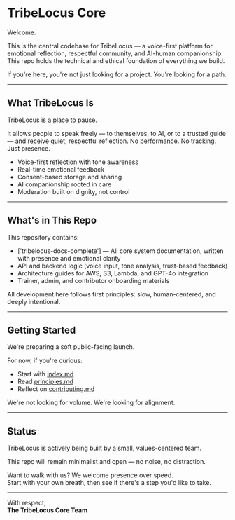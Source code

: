 # TribeLocus Core

Welcome.

This is the central codebase for TribeLocus — a voice-first platform for emotional reflection, respectful community, and AI-human companionship. This repo holds the technical and ethical foundation of everything we build.

If you're here, you're not just looking for a project. You're looking for a path.

---

## What TribeLocus Is

TribeLocus is a place to pause.

It allows people to speak freely — to themselves, to AI, or to a trusted guide — and receive quiet, respectful reflection. No performance. No tracking. Just presence.

- Voice-first reflection with tone awareness
- Real-time emotional feedback
- Consent-based storage and sharing
- AI companionship rooted in care
- Moderation built on dignity, not control

---

## What's in This Repo

This repository contains:

- ['tribelocus-docs-complete'] — All core system documentation, written with presence and emotional clarity
- API and backend logic (voice input, tone analysis, trust-based feedback)
- Architecture guides for AWS, S3, Lambda, and GPT-4o integration
- Trainer, admin, and contributor onboarding materials

All development here follows first principles: slow, human-centered, and deeply intentional.

---

## Getting Started

We're preparing a soft public-facing launch.

For now, if you're curious:
- Start with [index.md](./index.md)
- Read [principles.md](./principles.md)
- Reflect on [contributing.md](./contributing.md)

We're not looking for volume. We're looking for alignment.

---

## Status

TribeLocus is actively being built by a small, values-centered team.

This repo will remain minimalist and open — no noise, no distraction.

Want to walk with us? We welcome presence over speed.  
Start with your own breath, then see if there's a step you'd like to take.

---

With respect,  
**The TribeLocus Core Team**

